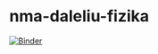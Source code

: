 # nma-daleliu-fizika

[![Binder](https://mybinder.org/badge_logo.svg)](https://mybinder.org/v2/gh/vcepaitis/nma-daleliu-fizika/HEAD)

